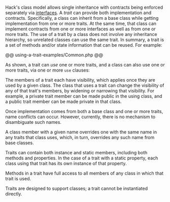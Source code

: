 Hack's class model allows single inheritance with contracts being enforced separately via [interfaces](implementing-an-interface.md). A *trait* can provide 
both implementation and contracts. Specifically, a class can inherit from a base class while getting implementation from one or more traits. 
At the same time, that class can implement contracts from one or more interfaces as well as from one or more traits. The use of a trait by a 
class does not involve any inheritance hierarchy, so unrelated classes can use the same trait. In summary, a trait is a set of methods and/or 
state information that can be reused.  For example:

@@ using-a-trait-examples/Common.php @@

As shown, a trait can *use* one or more traits, and a class can also use one or more traits, via one or more `use` clauses:

The members of a trait each have visibility, which applies once they are used by a given class. The class that uses a trait can change the 
visibility of any of that trait's members, by widening or narrowing that visibility. For example, a private trait member can be made public 
in the using class, and a public trait member can be made private in that class.

Once implementation comes from both a base class and one or more traits, name conflicts can occur. However, currently, there is no mechanism to 
disambiguate such names. 

A class member with a given name overrides one with the same name in any traits that class uses, which, in turn, overrides any such name from base classes. 

Traits can contain both instance and static members, including both methods and properties. In the case of a trait with a static property, 
each class using that trait has its own instance of that property.

Methods in a trait have full access to all members of any class in which that trait is used.

Traits are designed to support classes; a trait cannot be instantiated directly.
